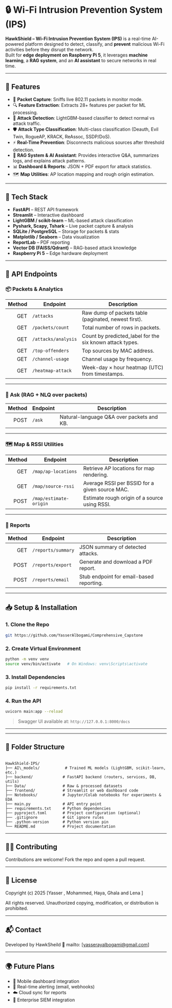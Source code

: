 # 🔒 Wi-Fi Intrusion Prevention System (IPS)

**HawkShield – Wi-Fi Intrusion Prevention System (IPS)** is a real-time AI-powered platform designed to detect, classify, and **prevent** malicious Wi-Fi activities before they disrupt the network.  
Built for **edge deployment on Raspberry Pi 5**, it leverages **machine learning**, a **RAG system**, and an **AI assistant** to secure networks in real time.

---

## 🌟 Features

- 📡 **Packet Capture**: Sniffs live 802.11 packets in monitor mode.  
- 🔍 **Feature Extraction**: Extracts 28+ features per packet for ML processing.  
- 🤖 **Attack Detection**: LightGBM-based classifier to detect normal vs attack traffic.  
- 🛡️ **Attack Type Classification**: Multi-class classification (Deauth, Evil Twin, RogueAP, KRACK, ReAssoc, SSDP/DoS).  
- ⚡ **Real-Time Prevention**: Disconnects malicious sources after threshold detection.  
- 🧠 **RAG System & AI Assistant**: Provides interactive Q&A, summarizes logs, and explains attack patterns.  
- 📊 **Dashboard & Reports**: JSON + PDF export for attack statistics.  
- 🗺️ **Map Utilities**: AP location mapping and rough origin estimation.  

---

## 🚀 Tech Stack

- **FastAPI** – REST API framework  
- **Streamlit** – Interactive dashboard  
- **LightGBM / scikit-learn** – ML-based attack classification  
- **Pyshark, Scapy, Tshark** – Live packet capture & analysis  
- **SQLite / PostgreSQL** – Storage for packets & stats  
- **Matplotlib / Seaborn** – Data visualization  
- **ReportLab** – PDF reporting  
- **Vector DB (FAISS/Qdrant)** – RAG-based attack knowledge  
- **Raspberry Pi 5** – Edge hardware deployment  

---

## 📡 API Endpoints

### 📦 Packets & Analytics

| Method | Endpoint            | Description                                                |
|-------:|---------------------|------------------------------------------------------------|
| GET    | `/attacks`          | Raw dump of packets table (paginated, newest first).       |
| GET    | `/packets/count`    | Total number of rows in packets.                           |
| GET    | `/attacks/analysis` | Count by predicted_label for the six known attack types.   |
| GET    | `/top-offenders`    | Top sources by MAC address.                                |
| GET    | `/channel-usage`    | Channel usage by frequency.                                |
| GET    | `/heatmap-attack`   | Week-day × hour heatmap (UTC) from timestamps.             |


---

### 🧠 Ask (RAG + NLQ over packets)

| Method | Endpoint | Description                                 |
|-------:|----------|---------------------------------------------|
| POST   | `/ask`   | Natural-language Q&A over packets and KB.   |

---

### 🗺️ Map & RSSI Utilities

| Method | Endpoint               | Description                                      |
|-------:|------------------------|--------------------------------------------------|
| GET    | `/map/ap-locations`    | Retrieve AP locations for map rendering.         |
| GET    | `/map/source-rssi`     | Average RSSI per BSSID for a given source MAC.   |
| POST   | `/map/estimate-origin` | Estimate rough origin of a source using RSSI.    |

---

### 🧾 Reports

| Method | Endpoint            | Description                              |
|-------:|---------------------|------------------------------------------|
| GET    | `/reports/summary`  | JSON summary of detected attacks.        |
| POST   | `/reports/export`   | Generate and download a PDF report.      |
| POST   | `/reports/email`    | Stub endpoint for email-based reporting. |

---

## 📥 Setup & Installation

### 1. Clone the Repo
```bash
git https://github.com/YasserAlbogami/Comprehensive_Capstone
````

### 2. Create Virtual Environment

```bash
python -m venv venv
source venv/bin/activate   # On Windows: venv\Scripts\activate
```

### 3. Install Dependencies

```bash
pip install -r requirements.txt
```

### 4. Run the API

```bash
uvicorn main:app --reload
```

> Swagger UI available at: `http://127.0.0.1:8000/docs`

---



---

## 📁 Folder Structure

```

HawkShield-IPS/
├── AI\_models/           # Trained ML models (LightGBM, scikit-learn, etc.)
├── backend/             # FastAPI backend (routers, services, DB, utils)
├── Data/                # Raw & processed datasets
├── frontend/            # Streamlit or web dashboard code
├── Notebooks/           # Jupyter/Colab notebooks for experiments & EDA
├── main.py              # API entry point
├── requirements.txt     # Python dependencies
├── pyproject.toml       # Project configuration (optional)
├── .gitignore           # Git ignore rules
├── .python-version      # Python version pin
└── README.md            # Project documentation

```


---


## 🧑‍💻 Contributing

Contributions are welcome! Fork the repo and open a pull request.

---

## 📜 License

Copyright (c) 2025 \[Yasser , Mohammed, Haya, Ghala and Lena ]

All rights reserved. Unauthorized copying, modification, or distribution is prohibited.

---

## 📬 Contact

Developed by HawkSheild
📧 mailto: [yasserayalbogami@gmail.com]

---

## 🌍 Future Plans

* 📲 Mobile dashboard integration
* 🔔 Real-time alerting (email, webhooks)
* ☁️ Cloud sync for reports
* 🧩 Enterprise SIEM integration

```
